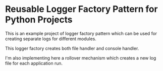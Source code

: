 # Reusable Logger Factory Pattern for Python Projects

This is an example project of logger factory pattern which can be used for creating separate logs for different modules.

This logger factory creates both file handler and console handler.

I'm also implementing here a rollover mechanism which creates a new log file for each application run.